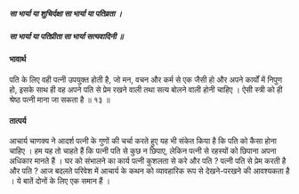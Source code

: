 ##### सा भार्या या शुचिर्दक्षा सा भार्या या पतिव्रता ।
##### सा भार्या या पतिप्रीता सा भार्या सत्यवादिनी ॥

#### भावार्थ

पति के लिए वही पत्नी उपयुक्त होती है, जो मन, वचन और कर्म से एक जैसी हो और अपने कार्यों में निपुण हो, इसके साथ ही वह अपने पति से प्रेम रखने वाली तथा सत्य बोलने वाली होनी चाहिए । ऐसी स्त्री को ही श्रेष्ठ पत्नी माना जा सकता है ॥ १३ ॥

#### तात्पर्य

आचार्य चाणक्य ने आदर्श पत्नी के गुणों की चर्चा करते हुए यह भी संकेत किया है कि पति को कैसा होना चाहिए । हम यह तो चाहते हैं कि पत्नी पति से कुछ न छिपाए, लेकिन पत्नी से रहस्यों को छिपाना अपना अधिकार मानते हैं । घर को संभालने का कार्य पत्नी कुशलता से करे और पति ? पत्नी पति से प्रेम करती है और पति ? आज बदलते परिवेश में आचार्य के कथन को व्यावहारिक रूप से देखने-परखने की आवश्यकता है । ये बातें दोनों के लिए एक समान हैं ।